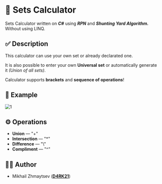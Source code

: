 # 🔢 Sets Calculator

Sets Calculator written on _**C#**_ using _**RPN**_ and _**Shunting Yard Algorithm.**_
Without using LINQ.

## ✅ Description

This calculator can use your own set or already declarated one.

It is also possible to enter your own **Universal set** or automatically generate it _(Union of all sets)_.

Calculator supports **brackets** and **sequence of operations**!

## 📸 Example

![1](https://user-images.githubusercontent.com/81447820/144666685-2a11b391-34f1-46c5-a060-9434043b6668.png)

##  ⚙️ Operations

* **Union** — "+"
* **Intersection** — "*"
* **Difference** — "\\"
* **Compliment** — "^"

## 👨‍💻 Author
* Mikhail Zhmaytsev ([**D4RK21**](https://github.com/D4RK21))
